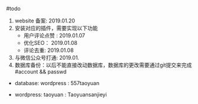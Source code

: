 #todo
1. website 备案: 2019.01.20
2. 安装对应的插件，需要实现以下功能
	- 用户评论点赞 : 2019.01.07
	- 优化SEO： 2019.01.08
	- 评论去重: 2019.01.08
3. 与微信公众号打通: 2019.01.
4. 数据库备份：以后不能直接改动数据库，数据库的更改需要通过git提交来完成
#account && passwd
* database:
wordpress : 557taoyuan

* wordpress:
taoyuan : Taoyuansanjieyi
